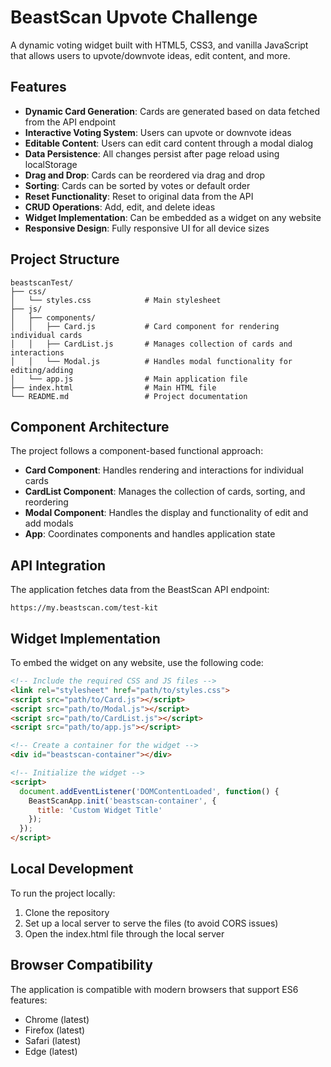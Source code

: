 # BeastScan Upvote Challenge

A dynamic voting widget built with HTML5, CSS3, and vanilla JavaScript that allows users to upvote/downvote ideas, edit content, and more.

## Features

- **Dynamic Card Generation**: Cards are generated based on data fetched from the API endpoint
- **Interactive Voting System**: Users can upvote or downvote ideas
- **Editable Content**: Users can edit card content through a modal dialog
- **Data Persistence**: All changes persist after page reload using localStorage
- **Drag and Drop**: Cards can be reordered via drag and drop
- **Sorting**: Cards can be sorted by votes or default order
- **Reset Functionality**: Reset to original data from the API
- **CRUD Operations**: Add, edit, and delete ideas
- **Widget Implementation**: Can be embedded as a widget on any website
- **Responsive Design**: Fully responsive UI for all device sizes

## Project Structure

```
beastscanTest/
├── css/
│   └── styles.css            # Main stylesheet
├── js/
│   ├── components/
│   │   ├── Card.js           # Card component for rendering individual cards
│   │   ├── CardList.js       # Manages collection of cards and interactions
│   │   └── Modal.js          # Handles modal functionality for editing/adding
│   └── app.js                # Main application file
├── index.html                # Main HTML file
└── README.md                 # Project documentation
```

## Component Architecture

The project follows a component-based functional approach:

- **Card Component**: Handles rendering and interactions for individual cards
- **CardList Component**: Manages the collection of cards, sorting, and reordering
- **Modal Component**: Handles the display and functionality of edit and add modals
- **App**: Coordinates components and handles application state

## API Integration

The application fetches data from the BeastScan API endpoint:
```
https://my.beastscan.com/test-kit
```

## Widget Implementation

To embed the widget on any website, use the following code:

```html
<!-- Include the required CSS and JS files -->
<link rel="stylesheet" href="path/to/styles.css">
<script src="path/to/Card.js"></script>
<script src="path/to/Modal.js"></script>
<script src="path/to/CardList.js"></script>
<script src="path/to/app.js"></script>

<!-- Create a container for the widget -->
<div id="beastscan-container"></div>

<!-- Initialize the widget -->
<script>
  document.addEventListener('DOMContentLoaded', function() {
    BeastScanApp.init('beastscan-container', {
      title: 'Custom Widget Title'
    });
  });
</script>
```

## Local Development

To run the project locally:

1. Clone the repository
2. Set up a local server to serve the files (to avoid CORS issues)
3. Open the index.html file through the local server

## Browser Compatibility

The application is compatible with modern browsers that support ES6 features:
- Chrome (latest)
- Firefox (latest)
- Safari (latest)
- Edge (latest)
